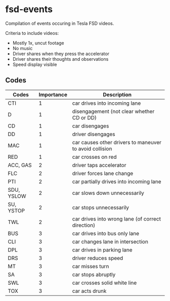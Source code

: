 # fsd-events

Compilation of events occuring in Tesla FSD videos.

Criteria to include videos:
- Mostly 1x, uncut footage
- No music
- Driver shares when they press the accelerator
- Driver shares their thoughts and observations
- Speed display visible

## Codes

Codes | Importance | Description
--- | --- | ---
CTI | 1 | car drives into incoming lane
D | 1 | disengagement (not clear whether CD or DD)
CD | 1 | car disengages
DD | 1 | driver disengages
MAC | 1 | car causes other drivers to maneuver to avoid collision
RED | 1 | car crosses on red
ACC, GAS | 2 | driver taps accelerator
FLC | 2 | driver forces lane change
PTI | 2 | car partially drives into incoming lane
SDU, YSLOW | 2 | car slows down unnecessarily
SU, YSTOP | 2 | car stops unnecessarily
TWL | 2 | car drives into wrong lane (of correct direction)
BUS | 3 | car drives into bus only lane
CLI | 3 | car changes lane in intersection
DPL | 3 | car drives in parking lane
DRS | 3 | driver reduces speed
MT | 3 | car misses turn
SA | 3 | car stops abruptly
SWL | 3 | car crosses solid white line
TOX | 3 | car acts drunk
